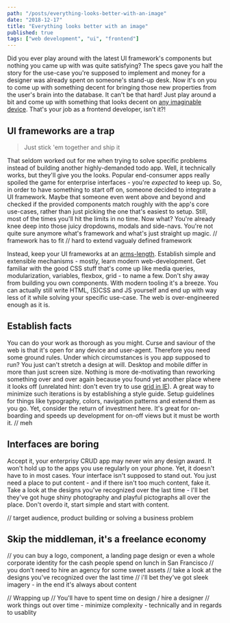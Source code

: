 ```yaml
---
path: "/posts/everything-looks-better-with-an-image"
date: "2018-12-17"
title: "Everything looks better with an image"
published: true
tags: ["web development", "ui", "frontend"]
---
```


Did you ever play around with the latest UI framework's components but nothing you came up with was quite satisfying?
The specs gave you half the story for the use-case you're supposed to implement and money for a designer was already
spent on someone's stand-up desk. Now it's on you to come up with something decent for bringing those new properties
from the user's brain into the database. It can't be that hard! Just play around a bit and come up with something that looks
decent on [any imaginable device](https://www.unihertz.com/blog/media-3/post/this-adorable-device-might-be-the-worlds-smallest-4g-smartphone-check-it-out-57).
That's your job as a frontend developer, isn't it?!

## UI frameworks are a trap

> Just stick 'em together and ship it

That seldom worked out for me when trying to solve specific problems instead of building another highly-demanded todo
app. Well, it technically works, but they'll give you the looks. Popular end-consumer apps really spoiled the game for
enterprise interfaces - you're *expected* to keep up. So, in order to have something to start off on, someone decided
to integrate a UI framework. Maybe that someone even went above and beyond and checked if the provided components match
roughly with the app's core use-cases, rather than just picking the one that's easiest to setup. Still, most of the
times you'll hit the limits in no time. Now what? You're already knee deep into those juicy dropdowns, modals and 
side-navs. You're not quite sure anymore what's framework and what's just straight up magic. 
// framework has to fit
// hard to extend vagualy defined framework

Instead, keep your UI frameworks at an [arms-length](https://blog.cleancoder.com/uncle-bob/2011/09/30/Screaming-Architecture.html).
Establish simple and extensible mechanisms - mostly, learn modern web-development. Get familiar with the good CSS stuff 
that's come up like media queries, modularization, variables, flexbox, grid - to name a few. Don't shy away from 
building you own components. With modern tooling it's a breeze. You can actually still write HTML, (S)CSS and JS 
yourself and end up with way less of it while solving your specific use-case. The web is over-engineered enough as it is.

## Establish facts

You can do your work as thorough as you might. Curse and saviour of the web is that it's open for any device and 
user-agent. Therefore you need some ground rules. Under which circumstances is you app supposed to run? You just can't
stretch a design at will. Desktop and mobile differ in more than just screen size. Nothing is more de-motivating than
reworking something over and over again because you found yet another place where it looks off (unrelated hint: 
don't even try to use [grid in IE](https://rachelandrew.co.uk/archives/2016/11/26/should-i-try-to-use-the-ie-implementation-of-css-grid-layout/)).
A great way to minimize such iterations is by establishing a style guide. Setup guidelines for things like typography, 
colors, navigation patterns and extend them as you go. Yet, consider the return of investment here. It's great for
on-boarding and speeds up development for on-off views but it must be worth it. // meh

## Interfaces are boring

Accept it, your enterprisy CRUD app may never win any design award. It won't hold up to the apps you use regularly on your 
phone. Yet, it doesn't have to in most cases. Your interface isn't supposed to stand out. You just need a place to put
content - and if there isn't too much content, fake it. Take a look at the designs you've recognized over the last 
time - I'll bet they've got huge shiny photography and playful pictographs all over the place. Don't overdo it, start 
simple and start with content.

// target audience, product building or solving a business problem

## Skip the middleman, it's a freelance economy
// you can buy a logo, component, a landing page design or even a whole corporate identity for the cash people spend on lunch in San Francisco
// you don't need to hire an agency for some sweet assets
// take a look at the designs you've recognized over the last time
// i'll bet they've got sleek imagery - in the end it's always about content

// Wrapping up
// You'll have to spent time on design / hire a designer 
// work things out over time  - minimize complexity - technically and in regards to usablity